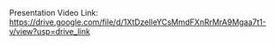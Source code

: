 Presentation Video Link: https://drive.google.com/file/d/1XtDzeIleYCsMmdFXnRrMrA9Mgaa7t1-v/view?usp=drive_link
